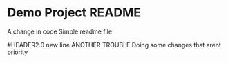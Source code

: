# Demo Project README

A change in code Simple readme file

#HEADER2.0
new line
ANOTHER TROUBLE
Doing some changes that arent priority

